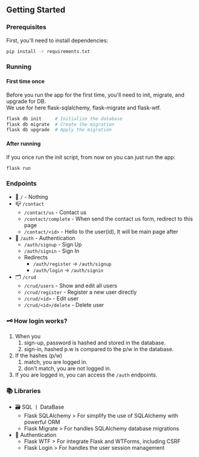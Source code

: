 ## Getting Started

### Prerequisites

First, you'll need to install dependencies:

```bash
pip install -r requirements.txt
```

### Running

#### First time once

Before you run the app for the first time, you'll need to init, migrate, and upgrade for DB.  
We use for here flask-sqlalchemy, flask-migrate and flask-wtf.

```bash
flask db init     # Initialize the database
flask db migrate  # Create the migration
flask db upgrade  # Apply the migration
```

#### After running

If you once run the init script, from now on you can just run the app:

```bash
flask run
```

### Endpoints

- 🤷 `/` - Nothing
- 📪 `/contact`
    - `/contact/us` - Contact us
    - `/contact/complete` - When send the contact us form, redirect to this page
    - `/contact/<id>` - Hello to the user(id), It will be main page after
- 🔐 `/auth` - Authentication
    - `/auth/signup` - Sign Up
    - `/auth/signin` - Sign In
    - Redirects
        - `/auth/register` -> `/auth/signup`
        - `/auth/login` -> `/auth/signin`
- 🗂️ `/crud`
    - `/crud/users` - Show and edit all users
    - `/crud/register` - Register a new user directly
    - `/crud/<id>` - Edit user
    - `/crud/<id>/delete` - Delete user

### 🗝️ How login works?

1. When you
    1. sign-up, password is hashed and stored in the database.
    2. sign-in, hashed p.w is compared to the p/w in the database.
2. If the hashes (p/w)
    1. match, you are logged in.
    2. don't match, you are not logged in.
3. If you are logged in, you can access the `/auth` endpoints.

### 📚 Libraries

- 🗃️ SQL ㅣ DataBase
    - Flask SQLAlchemy > For simplify the use of SQLAlchemy with powerful ORM
    - Flask Migrate > For handles SQLAlchemy database migrations
- 🔐 Authentication
    - Flask WTF > For integrate Flask and WTForms, including CSRF
    - Flask Login > For handles the user session management
